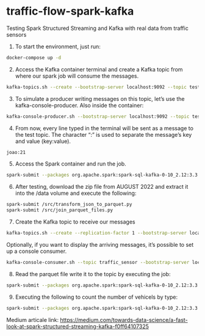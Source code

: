 # traffic-flow-spark-kafka
Testing Spark Structured Streaming and Kafka with real data from traffic sensors 

1. To start the environment, just run:
```bash
docker-compose up -d
```

2. Access the Kafka container terminal and create a Kafka topic from where our spark job will consume the messages.
```bash
kafka-topics.sh --create --bootstrap-server localhost:9092 --topic test_topic
```

3. To simulate a producer writing messages on this topic, let’s use the kafka-console-producer. Also inside the container:
```bash
kafka-console-producer.sh --bootstrap-server localhost:9092 --topic test_topic --property "parse.key=true" --property "key.separator=:"
```

4. From now, every line typed in the terminal will be sent as a message to the test topic. The character “:” is used to separate the message’s key and value (key:value).
```bash
joao:21
```

5. Access the Spark container and run the job.
```bash
spark-submit --packages org.apache.spark:spark-sql-kafka-0-10_2.12:3.3.0 /src/streaming/read_test_stream.py
```

6. After testing, download the zip file from AUGUST 2022 and extract it into the /data volume and execute the following:
```bash
spark-submit /src/transform_json_to_parquet.py
spark-submit /src/join_parquet_files.py
```

7. Create the Kafka topic to receive our messages
```bash
kafka-topics.sh --create --replication-factor 1 --bootstrap-server localhost:9092 --topic traffic_sensor
```
Optionally, if you want to display the arriving messages, it’s possible to set up a console consumer.
```bash
kafka-console-consumer.sh --topic traffic_sensor --bootstrap-server localhost:9092
```

8. Read the parquet file write it to the topic by executing the job:
```bash
spark-submit --packages org.apache.spark:spark-sql-kafka-0-10_2.12:3.3.0 /src/streaming/insert_traffic_topic.py
```

9.  Executing the following to count the number of vehicels by type:
```bash
spark-submit --packages org.apache.spark:spark-sql-kafka-0-10_2.12:3.3.0 /src/streaming/group_by_vehicle_type.py
```

Medium articale link: https://medium.com/towards-data-science/a-fast-look-at-spark-structured-streaming-kafka-f0ff64107325
